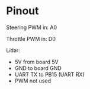 # Pinout

Steering PWM in: A0

Throttle PWM in: D0

Lidar:
- 5V from board 5V
- GND to board GND
- UART TX to PB15 (UART RX)
- PWM not used